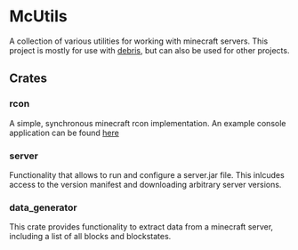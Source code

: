 # McUtils

A collection of various utilities for working with minecraft servers.
This project is mostly for use with [debris](https://github.com/Inky-developer/debris), but can also be used for other projects.

## Crates

### rcon
A simple, synchronous minecraft rcon implementation. An example console application can be found [here](https://github.com/Inky-developer/mc_utils/tree/master/examples/rcon.rs)

### server
Functionality that allows to run and configure a server.jar file.
This inlcudes access to the version manifest and downloading arbitrary server versions.

### data_generator
This crate provides functionality to extract data from a minecraft server, including a list of all blocks and blockstates.